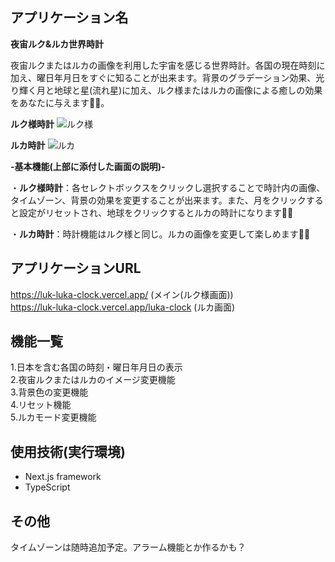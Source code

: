 ## アプリケーション名
<strong>夜宙ルク&ルカ世界時計</strong><br>

夜宙ルクまたはルカの画像を利用した宇宙を感じる世界時計。各国の現在時刻に加え、曜日年月日をすぐに知ることが出来ます。背景のグラデーション効果、光り輝く月と地球と星(流れ星)に加え、ルク様またはルカの画像による癒しの効果をあなたに与えます🚀🌟。

<strong>ルク様時計</strong>
![ルク様](https://github.com/user-attachments/assets/86274d4c-66a6-42c2-9d14-f603a1da064c)

<strong>ルカ時計</strong>
![ルカ](https://github.com/user-attachments/assets/3228382d-aeff-499b-acdb-2ad58cf2e097)

<strong>-基本機能(上部に添付した画面の説明)-</strong>

・<strong>ルク様時計</strong>：各セレクトボックスをクリックし選択することで時計内の画像、タイムゾーン、背景の効果を変更することが出来ます。また、月をクリックすると設定がリセットされ、地球をクリックするとルカの時計になります🚀🌟<br>

・<strong>ルカ時計</strong>：時計機能はルク様と同じ。ルカの画像を変更して楽しめます🚀🌟<br>

## アプリケーションURL
https://luk-luka-clock.vercel.app/ (メイン(ルク様画面))<br>
https://luk-luka-clock.vercel.app/luka-clock (ルカ画面)<br>

## 機能一覧
1.日本を含む各国の時刻・曜日年月日の表示<br>
2.夜宙ルクまたはルカのイメージ変更機能<br>
3.背景色の変更機能<br>
4.リセット機能<br>
5.ルカモード変更機能<br>


## 使用技術(実行環境)
- Next.js framework<br>
- TypeScript<br>

## その他
タイムゾーンは随時追加予定。アラーム機能とか作るかも？